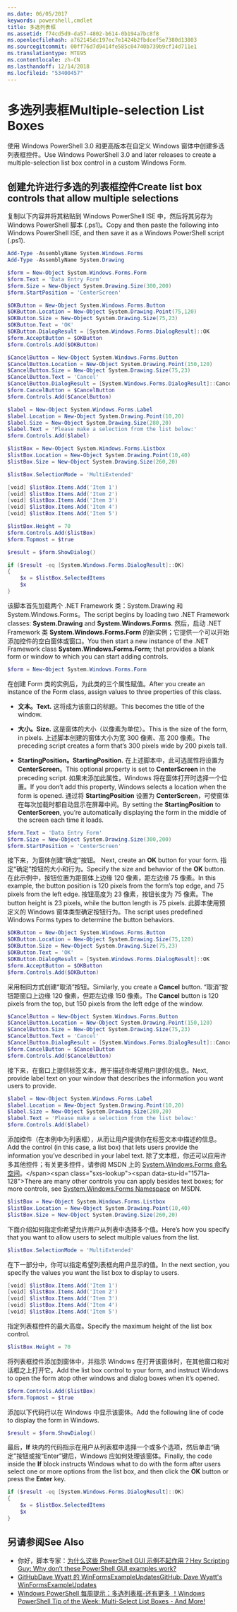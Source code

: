 ```yaml
---
ms.date: 06/05/2017
keywords: powershell,cmdlet
title: 多选列表框
ms.assetid: f74cd5d9-da57-4802-b614-0b194a7bc8f8
ms.openlocfilehash: a762145dc197ec7e1424b2fbdcef5e7380d13803
ms.sourcegitcommit: 00ff76d7d9414fe585c04740b739b9cf14d711e1
ms.translationtype: MTE95
ms.contentlocale: zh-CN
ms.lasthandoff: 12/14/2018
ms.locfileid: "53400457"
---
```

# <a name="multiple-selection-list-boxes"></a><span data-ttu-id="1571a-103">多选列表框</span><span class="sxs-lookup"><span data-stu-id="1571a-103">Multiple-selection List Boxes</span></span>

<span data-ttu-id="1571a-104">使用 Windows PowerShell 3.0 和更高版本在自定义 Windows 窗体中创建多选列表框控件。</span><span class="sxs-lookup"><span data-stu-id="1571a-104">Use Windows PowerShell 3.0 and later releases to create a multiple-selection list box control in a custom Windows Form.</span></span>

## <a name="create-list-box-controls-that-allow-multiple-selections"></a><span data-ttu-id="1571a-105">创建允许进行多选的列表框控件</span><span class="sxs-lookup"><span data-stu-id="1571a-105">Create list box controls that allow multiple selections</span></span>

<span data-ttu-id="1571a-106">复制以下内容并将其粘贴到 Windows PowerShell ISE 中，然后将其另存为 Windows PowerShell 脚本 (.ps1)。</span><span class="sxs-lookup"><span data-stu-id="1571a-106">Copy and then paste the following into Windows PowerShell ISE, and then save it as a Windows PowerShell script (.ps1).</span></span>

```powershell
Add-Type -AssemblyName System.Windows.Forms
Add-Type -AssemblyName System.Drawing

$form = New-Object System.Windows.Forms.Form
$form.Text = 'Data Entry Form'
$form.Size = New-Object System.Drawing.Size(300,200)
$form.StartPosition = 'CenterScreen'

$OKButton = New-Object System.Windows.Forms.Button
$OKButton.Location = New-Object System.Drawing.Point(75,120)
$OKButton.Size = New-Object System.Drawing.Size(75,23)
$OKButton.Text = 'OK'
$OKButton.DialogResult = [System.Windows.Forms.DialogResult]::OK
$form.AcceptButton = $OKButton
$form.Controls.Add($OKButton)

$CancelButton = New-Object System.Windows.Forms.Button
$CancelButton.Location = New-Object System.Drawing.Point(150,120)
$CancelButton.Size = New-Object System.Drawing.Size(75,23)
$CancelButton.Text = 'Cancel'
$CancelButton.DialogResult = [System.Windows.Forms.DialogResult]::Cancel
$form.CancelButton = $CancelButton
$form.Controls.Add($CancelButton)

$label = New-Object System.Windows.Forms.Label
$label.Location = New-Object System.Drawing.Point(10,20)
$label.Size = New-Object System.Drawing.Size(280,20)
$label.Text = 'Please make a selection from the list below:'
$form.Controls.Add($label)

$listBox = New-Object System.Windows.Forms.Listbox
$listBox.Location = New-Object System.Drawing.Point(10,40)
$listBox.Size = New-Object System.Drawing.Size(260,20)

$listBox.SelectionMode = 'MultiExtended'

[void] $listBox.Items.Add('Item 1')
[void] $listBox.Items.Add('Item 2')
[void] $listBox.Items.Add('Item 3')
[void] $listBox.Items.Add('Item 4')
[void] $listBox.Items.Add('Item 5')

$listBox.Height = 70
$form.Controls.Add($listBox)
$form.Topmost = $true

$result = $form.ShowDialog()

if ($result -eq [System.Windows.Forms.DialogResult]::OK)
{
    $x = $listBox.SelectedItems
    $x
}
```

<span data-ttu-id="1571a-107">该脚本首先加载两个 .NET Framework 类：System.Drawing 和 System.Windows.Forms。</span><span class="sxs-lookup"><span data-stu-id="1571a-107">The script begins by loading two .NET Framework classes: **System.Drawing** and **System.Windows.Forms**.</span></span> <span data-ttu-id="1571a-108">然后，启动 .NET Framework 类 **System.Windows.Forms.Form** 的新实例；它提供一个可以开始添加控件的空白窗体或窗口。</span><span class="sxs-lookup"><span data-stu-id="1571a-108">You then start a new instance of the .NET Framework class **System.Windows.Forms.Form**; that provides a blank form or window to which you can start adding controls.</span></span>

```powershell
$form = New-Object System.Windows.Forms.Form
```

<span data-ttu-id="1571a-109">在创建 Form 类的实例后，为此类的三个属性赋值。</span><span class="sxs-lookup"><span data-stu-id="1571a-109">After you create an instance of the Form class, assign values to three properties of this class.</span></span>

- <span data-ttu-id="1571a-110">**文本。**</span><span class="sxs-lookup"><span data-stu-id="1571a-110">**Text.**</span></span> <span data-ttu-id="1571a-111">这将成为该窗口的标题。</span><span class="sxs-lookup"><span data-stu-id="1571a-111">This becomes the title of the window.</span></span>

- <span data-ttu-id="1571a-112">**大小。**</span><span class="sxs-lookup"><span data-stu-id="1571a-112">**Size.**</span></span> <span data-ttu-id="1571a-113">这是窗体的大小（以像素为单位）。</span><span class="sxs-lookup"><span data-stu-id="1571a-113">This is the size of the form, in pixels.</span></span> <span data-ttu-id="1571a-114">上述脚本创建的窗体大小为宽 300 像素、高 200 像素。</span><span class="sxs-lookup"><span data-stu-id="1571a-114">The preceding script creates a form that’s 300 pixels wide by 200 pixels tall.</span></span>

- <span data-ttu-id="1571a-115">**StartingPosition。**</span><span class="sxs-lookup"><span data-stu-id="1571a-115">**StartingPosition.**</span></span> <span data-ttu-id="1571a-116">在上述脚本中，此可选属性将设置为 **CenterScreen**。</span><span class="sxs-lookup"><span data-stu-id="1571a-116">This optional property is set to **CenterScreen** in the preceding script.</span></span> <span data-ttu-id="1571a-117">如果未添加此属性，Windows 将在窗体打开时选择一个位置。</span><span class="sxs-lookup"><span data-stu-id="1571a-117">If you don’t add this property, Windows selects a location when the form is opened.</span></span> <span data-ttu-id="1571a-118">通过将 **StartingPosition** 设置为 **CenterScreen**，可使窗体在每次加载时都自动显示在屏幕中间。</span><span class="sxs-lookup"><span data-stu-id="1571a-118">By setting the **StartingPosition** to **CenterScreen**, you’re automatically displaying the form in the middle of the screen each time it loads.</span></span>

```powershell
$form.Text = 'Data Entry Form'
$form.Size = New-Object System.Drawing.Size(300,200)
$form.StartPosition = 'CenterScreen'
```

<span data-ttu-id="1571a-119">接下来，为窗体创建“确定”按钮。  </span><span class="sxs-lookup"><span data-stu-id="1571a-119">Next, create an **OK** button for your form.</span></span> <span data-ttu-id="1571a-120">指定“确定”按钮的大小和行为。</span><span class="sxs-lookup"><span data-stu-id="1571a-120">Specify the size and behavior of the **OK** button.</span></span> <span data-ttu-id="1571a-121">在此示例中，按钮位置为距窗体上边缘 120 像素，距左边缘 75 像素。</span><span class="sxs-lookup"><span data-stu-id="1571a-121">In this example, the button position is 120 pixels from the form’s top edge, and 75 pixels from the left edge.</span></span> <span data-ttu-id="1571a-122">按钮高度为 23 像素，按钮长度为 75 像素。</span><span class="sxs-lookup"><span data-stu-id="1571a-122">The button height is 23 pixels, while the button length is 75 pixels.</span></span> <span data-ttu-id="1571a-123">此脚本使用预定义的 Windows 窗体类型确定按钮行为。</span><span class="sxs-lookup"><span data-stu-id="1571a-123">The script uses predefined Windows Forms types to determine the button behaviors.</span></span>

```powershell
$OKButton = New-Object System.Windows.Forms.Button
$OKButton.Location = New-Object System.Drawing.Size(75,120)
$OKButton.Size = New-Object System.Drawing.Size(75,23)
$OKButton.Text = 'OK'
$OKButton.DialogResult = [System.Windows.Forms.DialogResult]::OK
$form.AcceptButton = $OKButton
$form.Controls.Add($OKButton)
```

<span data-ttu-id="1571a-124">采用相同方式创建“取消”按钮。</span><span class="sxs-lookup"><span data-stu-id="1571a-124">Similarly, you create a **Cancel** button.</span></span> <span data-ttu-id="1571a-125">“取消”按钮距窗口上边缘 120 像素，但距左边缘 150 像素。</span><span class="sxs-lookup"><span data-stu-id="1571a-125">The **Cancel** button is 120 pixels from the top, but 150 pixels from the left edge of the window.</span></span>

```powershell
$CancelButton = New-Object System.Windows.Forms.Button
$CancelButton.Location = New-Object System.Drawing.Point(150,120)
$CancelButton.Size = New-Object System.Drawing.Size(75,23)
$CancelButton.Text = 'Cancel'
$CancelButton.DialogResult = [System.Windows.Forms.DialogResult]::Cancel
$form.CancelButton = $CancelButton
$form.Controls.Add($CancelButton)
```

<span data-ttu-id="1571a-126">接下来，在窗口上提供标签文本，用于描述你希望用户提供的信息。</span><span class="sxs-lookup"><span data-stu-id="1571a-126">Next, provide label text on your window that describes the information you want users to provide.</span></span>

```powershell
$label = New-Object System.Windows.Forms.Label
$label.Location = New-Object System.Drawing.Point(10,20)
$label.Size = New-Object System.Drawing.Size(280,20)
$label.Text = 'Please make a selection from the list below:'
$form.Controls.Add($label)
```

<span data-ttu-id="1571a-127">添加控件（在本例中为列表框），从而让用户提供你在标签文本中描述的信息。</span><span class="sxs-lookup"><span data-stu-id="1571a-127">Add the control (in this case, a list box) that lets users provide the information you’ve described in your label text.</span></span> <span data-ttu-id="1571a-128">除了文本框，你还可以应用许多其他控件；有关更多控件，请参阅 MSDN 上的 [System.Windows.Forms 命名空间](https://msdn.microsoft.com/library/k50ex0x9(v=vs.110).aspx)。</span><span class="sxs-lookup"><span data-stu-id="1571a-128">There are many other controls you can apply besides text boxes; for more controls, see [System.Windows.Forms Namespace](https://msdn.microsoft.com/library/k50ex0x9(v=vs.110).aspx) on MSDN.</span></span>

```powershell
$listBox = New-Object System.Windows.Forms.Listbox
$listBox.Location = New-Object System.Drawing.Point(10,40)
$listBox.Size = New-Object System.Drawing.Size(260,20)
```

<span data-ttu-id="1571a-129">下面介绍如何指定你希望允许用户从列表中选择多个值。</span><span class="sxs-lookup"><span data-stu-id="1571a-129">Here’s how you specify that you want to allow users to select multiple values from the list.</span></span>

```powershell
$listBox.SelectionMode = 'MultiExtended'
```

<span data-ttu-id="1571a-130">在下一部分中，你可以指定希望列表框向用户显示的值。</span><span class="sxs-lookup"><span data-stu-id="1571a-130">In the next section, you specify the values you want the list box to display to users.</span></span>

```powershell
[void] $listBox.Items.Add('Item 1')
[void] $listBox.Items.Add('Item 2')
[void] $listBox.Items.Add('Item 3')
[void] $listBox.Items.Add('Item 4')
[void] $listBox.Items.Add('Item 5')
```

<span data-ttu-id="1571a-131">指定列表框控件的最大高度。</span><span class="sxs-lookup"><span data-stu-id="1571a-131">Specify the maximum height of the list box control.</span></span>

```powershell
$listBox.Height = 70
```

<span data-ttu-id="1571a-132">将列表框控件添加到窗体中，并指示 Windows 在打开该窗体时，在其他窗口和对话框之上打开它。</span><span class="sxs-lookup"><span data-stu-id="1571a-132">Add the list box control to your form, and instruct Windows to open the form atop other windows and dialog boxes when it’s opened.</span></span>

```powershell
$form.Controls.Add($listBox)
$form.Topmost = $true
```

<span data-ttu-id="1571a-133">添加以下代码行以在 Windows 中显示该窗体。</span><span class="sxs-lookup"><span data-stu-id="1571a-133">Add the following line of code to display the form in Windows.</span></span>

```powershell
$result = $form.ShowDialog()
```

<span data-ttu-id="1571a-134">最后，**If** 块内的代码指示在用户从列表框中选择一个或多个选项，然后单击“确定”按钮或按“Enter”键后，Windows 应如何处理该窗体。</span><span class="sxs-lookup"><span data-stu-id="1571a-134">Finally, the code inside the **If** block instructs Windows what to do with the form after users select one or more options from the list box, and then click the **OK** button or press the **Enter** key.</span></span>

```powershell
if ($result -eq [System.Windows.Forms.DialogResult]::OK)
{
    $x = $listBox.SelectedItems
    $x
}
```

## <a name="see-also"></a><span data-ttu-id="1571a-135">另请参阅</span><span class="sxs-lookup"><span data-stu-id="1571a-135">See Also</span></span>

- <span data-ttu-id="1571a-136">  你好，脚本专家：[为什么这些 PowerShell GUI 示例不起作用？](https://go.microsoft.com/fwlink/?LinkId=506644)</span><span class="sxs-lookup"><span data-stu-id="1571a-136">[Hey Scripting Guy:  Why don’t these PowerShell GUI examples work?](https://go.microsoft.com/fwlink/?LinkId=506644)</span></span>
- [<span data-ttu-id="1571a-137">GitHubDave Wyatt 的 WinFormsExampleUpdates</span><span class="sxs-lookup"><span data-stu-id="1571a-137">GitHub: Dave Wyatt's WinFormsExampleUpdates</span></span>](https://github.com/dlwyatt/WinFormsExampleUpdates)
- [<span data-ttu-id="1571a-138">Windows PowerShell 每周提示：多选列表框-还有更多 ！</span><span class="sxs-lookup"><span data-stu-id="1571a-138">Windows PowerShell Tip of the Week:  Multi-Select List Boxes - And More!</span></span>](https://technet.microsoft.com/library/ff730950.aspx)